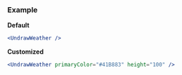 ### Example

**Default**
```jsx
<UndrawWeather />
```

**Customized**
```jsx
<UndrawWeather primaryColor="#41B883" height="100" />
```
